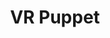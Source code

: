 ---
layout: experiment
permalink: /vr_puppet/
title: "VR Puppet"
created: "2024"
root: "/assets/03_experiments/vr_puppet/"
bg-video: >
    <iframe src="https://www.youtube.com/embed/vu7xoB-AAj8?hd=1&rel=0&modestbranding=1&controls=0&loop=1&playlist=vu7xoB-AAj8" width="640" height="360" frameborder="0" webkitallowfullscreen mozallowfullscreen allowfullscreen></iframe>

description: >
  Proof of concept for a virtual production performance workflow with a person in a virtual reality headset acting as a puppeteer.
  
  <br><br>

  The puppeteer is moving and puppetting the avatars while the two performers are controlling the avatars faces using iPhones and face motion capture. The camera cuts are being triggered by a technician off camera. All of these elements combine in real time to create a performance on a "virtual stage" which is visible to the audience through projection on the back wall.

  <br><br>
  
  Developed over a week long residency at Mercury Store in Gowanus, Brooklyn in 2024.

role:
 - Creator

showings:
  - text: Mercury Store ~ 2024

credits:
  - Sneha Belkhale ~ VR Developer
  - Ker Chen ~ VR Developer
  - Yasmin Pascall ~ VR Puppeteer
  - Rahmell Peebles ~ Performer
  - Sebastian Arroyo ~ Performer
  - Stage Manager ~ Erica Schnitzer
  - Benita de Wit ~ Dramaturg

documentation: >
  - <iframe src="https://www.youtube.com/embed/vu7xoB-AAj8?hd=1&rel=0&modestbranding=1&controls=0&loop=1&playlist=vu7xoB-AAj8" width="640" height="560" frameborder="0" webkitallowfullscreen mozallowfullscreen allowfullscreen></iframe>
---